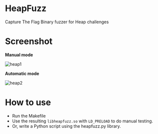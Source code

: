 # HeapFuzz

Capture The Flag Binary fuzzer for Heap challenges

# Screenshot

**Manual mode**

![heap1](https://github.com/dzonerzy/HeapFuzz/blob/master/heap1.png "Heap 1")

**Automatic mode**

![heap2](https://github.com/dzonerzy/HeapFuzz/blob/master/heap2.png "Heap 2")

# How to use

* Run the Makefile
* Use the resulting `libheapfuzz.so` with `LD_PRELOAD` to do manual testing.
* Or, write a Python script using the heapfuzz.py library.

